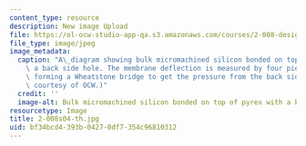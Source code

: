 ```yaml
---
content_type: resource
description: New image Upload
file: https://ol-ocw-studio-app-qa.s3.amazonaws.com/courses/2-008-design-and-manufacturing-ii-spring-2004/bf34bcd4393b04270df7354c96810312_2-008s04-th.jpg
file_type: image/jpeg
image_metadata:
  caption: "A\_diagram showing bulk micromachined silicon bonded on top of pyrex with\
    \ a back side hole. The membrane deflection is measured by four piezoresistors\
    \ forming a Wheatstone bridge to get the pressure from the back side hole. (Image\
    \ courtesy of OCW.)"
  credit: ''
  image-alt: Bulk micromachined silicon bonded on top of pyrex with a back side hole.
resourcetype: Image
title: 2-008s04-th.jpg
uid: bf34bcd4-393b-0427-0df7-354c96810312
---
```

